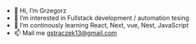 - 👋 Hi, I’m Grzegorz
- 👀 I’m interested in Fullstack development / automation tesing
- 🌱 I’m continously learning React, Next, vue, Nest, JavaScript
- 📫 Mail me gstraczek13@gmail.com

<!---
gstraczek/gstraczek is a ✨ special ✨ repository because its `README.md` (this file) appears on your GitHub profile.
You can click the Preview link to take a look at your changes.
--->
